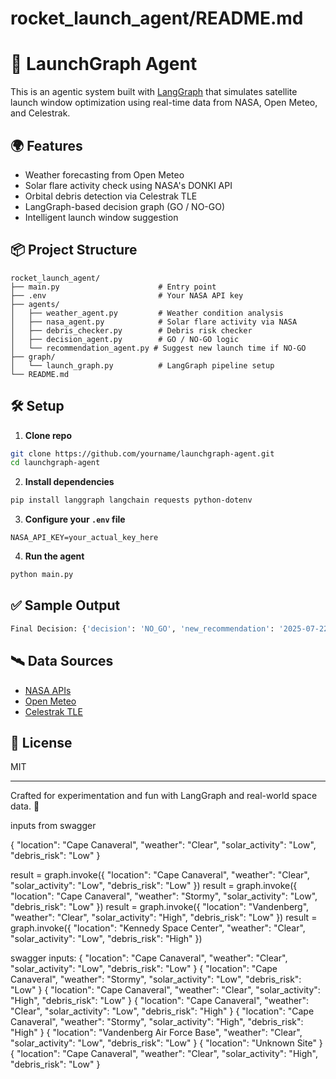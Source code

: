 # rocket_launch_agent/README.md
# 🚀 LaunchGraph Agent

This is an agentic system built with [LangGraph](https://github.com/langchain-ai/langgraph) that simulates satellite launch window optimization using real-time data from NASA, Open Meteo, and Celestrak.

## 🌍 Features
- Weather forecasting from Open Meteo
- Solar flare activity check using NASA's DONKI API
- Orbital debris detection via Celestrak TLE
- LangGraph-based decision graph (GO / NO-GO)
- Intelligent launch window suggestion

## 📦 Project Structure
```
rocket_launch_agent/
├── main.py                      # Entry point
├── .env                         # Your NASA API key
├── agents/                     
│   ├── weather_agent.py         # Weather condition analysis
│   ├── nasa_agent.py            # Solar flare activity via NASA
│   ├── debris_checker.py        # Debris risk checker
│   ├── decision_agent.py        # GO / NO-GO logic
│   └── recommendation_agent.py # Suggest new launch time if NO-GO
├── graph/
│   └── launch_graph.py          # LangGraph pipeline setup
└── README.md
```

## 🛠️ Setup
1. **Clone repo**
```bash
git clone https://github.com/yourname/launchgraph-agent.git
cd launchgraph-agent
```

2. **Install dependencies**
```bash
pip install langgraph langchain requests python-dotenv
```

3. **Configure your `.env` file**
```env
NASA_API_KEY=your_actual_key_here
```

4. **Run the agent**
```bash
python main.py
```

## ✅ Sample Output
```bash
Final Decision: {'decision': 'NO_GO', 'new_recommendation': '2025-07-22T15:00:00+00:00'}
```

## 🛰️ Data Sources
- [NASA APIs](https://api.nasa.gov/)
- [Open Meteo](https://open-meteo.com/)
- [Celestrak TLE](https://celestrak.org/NORAD/elements/)

## 📖 License
MIT

---
Crafted for experimentation and fun with LangGraph and real-world space data. 🌌

inputs from swagger

{
"location": "Cape Canaveral",
"weather": "Clear",
"solar_activity": "Low",
"debris_risk": "Low"
}

result = graph.invoke({
    "location": "Cape Canaveral",
    "weather": "Clear",
    "solar_activity": "Low",
    "debris_risk": "Low"
 })
result = graph.invoke({
     "location": "Cape Canaveral",
     "weather": "Stormy",
     "solar_activity": "Low",
     "debris_risk": "Low"
 })
 result = graph.invoke({
     "location": "Vandenberg",
     "weather": "Clear",
     "solar_activity": "High",
     "debris_risk": "Low"
 })
result = graph.invoke({
    "location": "Kennedy Space Center",
    "weather": "Clear",
    "solar_activity": "Low",
    "debris_risk": "High"
})

swagger inputs:
{
"location": "Cape Canaveral",
"weather": "Clear",
"solar_activity": "Low",
"debris_risk": "Low"
}
{
"location": "Cape Canaveral",
"weather": "Stormy",
"solar_activity": "Low",
"debris_risk": "Low"
}
{
"location": "Cape Canaveral",
"weather": "Clear",
"solar_activity": "High",
"debris_risk": "Low"
}
{
"location": "Cape Canaveral",
"weather": "Clear",
"solar_activity": "Low",
"debris_risk": "High"
}
{
"location": "Cape Canaveral",
"weather": "Stormy",
"solar_activity": "High",
"debris_risk": "High"
}
{
"location": "Vandenberg Air Force Base",
"weather": "Clear",
"solar_activity": "Low",
"debris_risk": "Low"
}
{
"location": "Unknown Site"
}
{
"location": "Cape Canaveral",
"weather": "Clear",
"solar_activity": "High",
"debris_risk": "Low"
}

